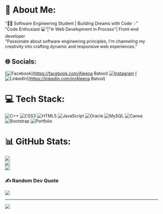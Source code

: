 # 💫 About Me:
"👨‍💻 Software Engineering Student | Building Dreams with Code 💡"<br>"Code Enthusiast 💻"|"🌐 Web Development in Process"| Front-end<br>developer<br>"Passionate about software engineering principles, I'm channeling my creativity into crafting dynamic and responsive web experiences."<br>


## 🌐 Socials:
[![Facebook](https://img.shields.io/badge/Facebook-%231877F2.svg?logo=Facebook&logoColor=white)](https://facebook.com/Aleena Batool) [![Instagram](https://img.shields.io/badge/Instagram-%23E4405F.svg?logo=Instagram&logoColor=white)](https://instagram.com/_aleenarao_) [![LinkedIn](https://img.shields.io/badge/LinkedIn-%230077B5.svg?logo=linkedin&logoColor=white)](https://linkedin.com/in/Aleena Batool) 

# 💻 Tech Stack:
![C++](https://img.shields.io/badge/c++-%2300599C.svg?style=for-the-badge&logo=c%2B%2B&logoColor=white) ![CSS3](https://img.shields.io/badge/css3-%231572B6.svg?style=for-the-badge&logo=css3&logoColor=white) ![HTML5](https://img.shields.io/badge/html5-%23E34F26.svg?style=for-the-badge&logo=html5&logoColor=white) ![JavaScript](https://img.shields.io/badge/javascript-%23323330.svg?style=for-the-badge&logo=javascript&logoColor=%23F7DF1E) ![Oracle](https://img.shields.io/badge/Oracle-F80000?style=for-the-badge&logo=oracle&logoColor=white) ![MySQL](https://img.shields.io/badge/mysql-%2300f.svg?style=for-the-badge&logo=mysql&logoColor=white) ![Canva](https://img.shields.io/badge/Canva-%2300C4CC.svg?style=for-the-badge&logo=Canva&logoColor=white) ![Bootstrap](https://img.shields.io/badge/bootstrap-%23563D7C.svg?style=for-the-badge&logo=bootstrap&logoColor=white) ![Portfolio](https://img.shields.io/badge/Portfolio-%23000000.svg?style=for-the-badge&logo=firefox&logoColor=#FF7139)
# 📊 GitHub Stats:
![](https://github-readme-stats.vercel.app/api?username=aleenabatool&theme=radical&hide_border=false&include_all_commits=false&count_private=false)<br/>
![](https://github-readme-streak-stats.herokuapp.com/?user=aleenabatool&theme=radical&hide_border=false)<br/>
![](https://github-readme-stats.vercel.app/api/top-langs/?username=aleenabatool&theme=radical&hide_border=false&include_all_commits=false&count_private=false&layout=compact)

### ✍️ Random Dev Quote
![](https://quotes-github-readme.vercel.app/api?type=horizontal&theme=radical)

---
[![](https://visitcount.itsvg.in/api?id=aleenabatool&icon=0&color=5)](https://visitcount.itsvg.in)

<!-- Proudly created with GPRM ( https://gprm.itsvg.in ) -->

